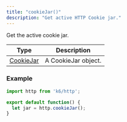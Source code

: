 ```yaml
---
title: "cookieJar()"
description: "Get active HTTP Cookie jar."
---
```


Get the active cookie jar.

| Type                                                       | Description         |
| ---------------------------------------------------------- | ------------------- |
| [CookieJar](/javascript-api/k6-http/cookiejar) | A CookieJar object. |

### Example

<div class="code-group" data-props='{"labels": []}'>

```js
import http from 'k6/http';

export default function() {
  let jar = http.cookieJar();
}
```

</div>
